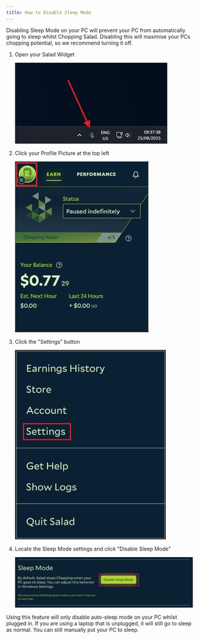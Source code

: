```yaml
---
title: How to Disable Sleep Mode
---
```


Disabling Sleep Mode on your PC will prevent your PC from automatically going to sleep whilst Chopping Salad. Disabling
this will maximise your PCs chopping potential, so we recommend turning it off.

1. Open your Salad Widget

   ![](../../../../content/images/guides/using-salad/how-to-disable-sleep-mode-1.png)

2. Click your Profile Picture at the top left

   ![](../../../../content/images/guides/using-salad/how-to-disable-sleep-mode-2.png)

3. Click the "Settings" button

   ![](../../../../content/images/guides/using-salad/how-to-disable-sleep-mode-3.png)

4. Locate the Sleep Mode settings and click "Disable Sleep Mode"

   ![](../../../../content/images/guides/using-salad/how-to-disable-sleep-mode-4.png)

Using this feature will only disable auto-sleep mode on your PC whilst plugged in. If you are using a laptop that is
unplugged, it will still go to sleep as normal. You can still manually put your PC to sleep.
